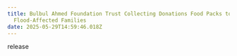 ```yaml
---
title: Bulbul Ahmed Foundation Trust Collecting Donations Food Packs to
  Flood-Affected Families
date: 2025-05-29T14:59:46.018Z
---
```

r﻿elease